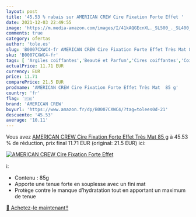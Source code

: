 ```yaml
---
layout: post
title: '45.53 % rabais sur AMERICAN CREW Cire Fixation Forte Effet '
date: 2021-12-03 22:49:55
image: 'https://m.media-amazon.com/images/I/41kAQGEcnXL._SL500_._SL400_.jpg'
comments: true
category: ofertas
author: 'tole.es'
slug: 'B0007CXWC4-fr AMERICAN CREW Cire Fixation Forte Effet Très Mat 85 g'
sku: 'B0007CXWC4-fr'
tags: [ 'Argiles coiffantes','Beauté et Parfum','Cires coiffantes','Coiffure et soins des cheveux','Produits coiffants','american crew', ]
actualPrice: 11.71 EUR
currency: EUR
price: 11.71
comparePrice: 21.5 EUR
prodname: 'AMERICAN CREW Cire Fixation Forte Effet Très Mat  85 g'
country: 'fr'
flag: '🇫🇷'
brand: 'AMERICAN CREW'
buyurl: 'https://www.amazon.fr/dp/B0007CXWC4/?tag=tolees0d-21'
descuento: '45.53'
average: '10.11'
---
```


Vous avez [AMERICAN CREW Cire Fixation Forte Effet Très Mat  85 g](https://www.amazon.fr/dp/B0007CXWC4/?tag=tolees0d-21)  à  45.53 % de réduction, prix final  11.71 EUR (original: 21.5 EUR) ici:

[![AMERICAN CREW Cire Fixation Forte Effet ](https://m.media-amazon.com/images/I/41kAQGEcnXL._SL500_._SL400_.jpg)](https://www.amazon.fr/dp/B0007CXWC4/?tag=tolees0d-21)

ℹ️:

- Contenu : 85g
- Apporte une tenue forte en souplesse avec un fini mat
- Protège contre le manque d’hydratation tout en apportant un maximum de tenue

[🛒 Achetez-le maintenant!!](https://www.amazon.fr/dp/B0007CXWC4/?tag=tolees0d-21)
